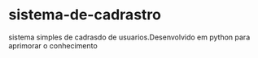 # sistema-de-cadrastro
 sistema simples de cadrasdo de usuarios.Desenvolvido em python  para aprimorar o conhecimento 
